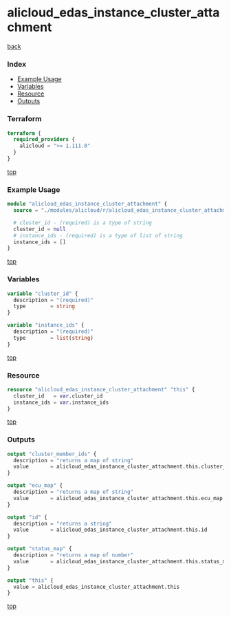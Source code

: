 # alicloud_edas_instance_cluster_attachment

[back](../alicloud.md)

### Index

- [Example Usage](#example-usage)
- [Variables](#variables)
- [Resource](#resource)
- [Outputs](#outputs)

### Terraform

```terraform
terraform {
  required_providers {
    alicloud = ">= 1.111.0"
  }
}
```

[top](#index)

### Example Usage

```terraform
module "alicloud_edas_instance_cluster_attachment" {
  source = "./modules/alicloud/r/alicloud_edas_instance_cluster_attachment"

  # cluster_id - (required) is a type of string
  cluster_id = null
  # instance_ids - (required) is a type of list of string
  instance_ids = []
}
```

[top](#index)

### Variables

```terraform
variable "cluster_id" {
  description = "(required)"
  type        = string
}

variable "instance_ids" {
  description = "(required)"
  type        = list(string)
}
```

[top](#index)

### Resource

```terraform
resource "alicloud_edas_instance_cluster_attachment" "this" {
  cluster_id   = var.cluster_id
  instance_ids = var.instance_ids
}
```

[top](#index)

### Outputs

```terraform
output "cluster_member_ids" {
  description = "returns a map of string"
  value       = alicloud_edas_instance_cluster_attachment.this.cluster_member_ids
}

output "ecu_map" {
  description = "returns a map of string"
  value       = alicloud_edas_instance_cluster_attachment.this.ecu_map
}

output "id" {
  description = "returns a string"
  value       = alicloud_edas_instance_cluster_attachment.this.id
}

output "status_map" {
  description = "returns a map of number"
  value       = alicloud_edas_instance_cluster_attachment.this.status_map
}

output "this" {
  value = alicloud_edas_instance_cluster_attachment.this
}
```

[top](#index)